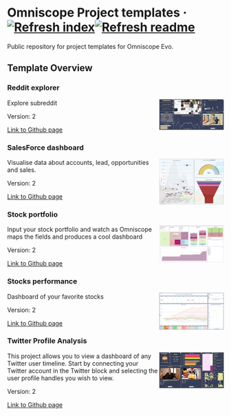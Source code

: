 # Omniscope Project templates &middot; [![Refresh index](https://github.com/visokio/omniscope-project-templates/actions/workflows/refresh_index.yml/badge.svg)](https://github.com/visokio/omniscope-project-templates/actions/workflows/refresh_index.yml)[![Refresh readme](https://github.com/visokio/omniscope-project-templates/actions/workflows/refresh_readme.yml/badge.svg)](https://github.com/visokio/omniscope-project-templates/actions/workflows/refresh_readme.yml)

Public repository for project templates for Omniscope Evo.

## Template Overview
<div id="Redditexplorer"/>

### Reddit explorer

<img align="right" src="https://github.com/visokio/omniscope-project-templates/blob/master/Reddit explorer/thumbnail.png" width="150px" height="auto"/>

Explore subreddit

Version: 2

[Link to Github page](Reddit%20explorer)

<div id="SalesForcedashboard"/>

### SalesForce dashboard

<img align="right" src="https://github.com/visokio/omniscope-project-templates/blob/master/SalesForce dashboard/thumbnail.png" width="150px" height="auto"/>

Visualise data about accounts, lead, opportunities and sales.

Version: 2

[Link to Github page](SalesForce%20dashboard)

<div id="Stockportfolio"/>

### Stock portfolio

<img align="right" src="https://github.com/visokio/omniscope-project-templates/blob/master/Stock portfolio/thumbnail.png" width="150px" height="auto"/>

Input your stock portfolio and watch as Omniscope maps the fields and produces a cool dashboard

Version: 2

[Link to Github page](Stock%20portfolio)

<div id="Stocksperformance"/>

### Stocks performance

<img align="right" src="https://github.com/visokio/omniscope-project-templates/blob/master/Stocks performance/thumbnail.png" width="150px" height="auto"/>

Dashboard of your favorite stocks

Version: 2

[Link to Github page](Stocks%20performance)

<div id="TwitterProfileAnalysis"/>

### Twitter Profile Analysis

<img align="right" src="https://github.com/visokio/omniscope-project-templates/blob/master/Twitter Profile Analysis/thumbnail.png" width="150px" height="auto"/>

This project allows you to view a dashboard of any Twitter user timeline. Start by connecting your Twitter account in the Twitter block and selecting the user profile handles you wish to view.

Version: 2

[Link to Github page](Twitter%20Profile%20Analysis)

